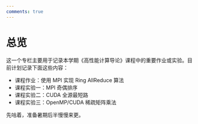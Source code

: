 ```yaml
---
comments: true
---
```


# 总览

这一个专栏主要用于记录本学期《高性能计算导论》课程中的重要作业或实验。目前计划记录下面这些内容：

- 课程作业：使用 MPI 实现 Ring AllReduce 算法
- 课程实验一：MPI 奇偶排序
- 课程实验二：CUDA 全源最短路
- 课程实验三：OpenMP/CUDA 稀疏矩阵乘法

先咕着，准备暑期后半慢慢来更。